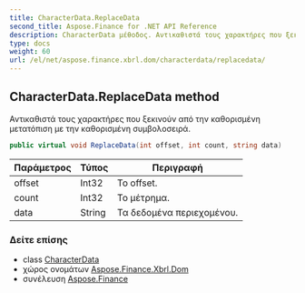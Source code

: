 ```yaml
---
title: CharacterData.ReplaceData
second_title: Aspose.Finance for .NET API Reference
description: CharacterData μέθοδος. Αντικαθιστά τους χαρακτήρες που ξεκινούν από την καθορισμένη μετατόπιση με την καθορισμένη συμβολοσειρά.
type: docs
weight: 60
url: /el/net/aspose.finance.xbrl.dom/characterdata/replacedata/
---
```

## CharacterData.ReplaceData method

Αντικαθιστά τους χαρακτήρες που ξεκινούν από την καθορισμένη μετατόπιση με την καθορισμένη συμβολοσειρά.

```csharp
public virtual void ReplaceData(int offset, int count, string data)
```

| Παράμετρος | Τύπος | Περιγραφή |
| --- | --- | --- |
| offset | Int32 | Το offset. |
| count | Int32 | Το μέτρημα. |
| data | String | Τα δεδομένα περιεχομένου. |

### Δείτε επίσης

* class [CharacterData](../)
* χώρος ονομάτων [Aspose.Finance.Xbrl.Dom](../../characterdata/)
* συνέλευση [Aspose.Finance](../../../)


